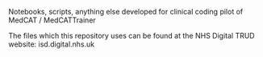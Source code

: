 Notebooks, scripts, anything else developed for clinical coding pilot of MedCAT / MedCATTrainer

The files which this repository uses can be found at the NHS Digital TRUD website: isd.digital.nhs.uk
